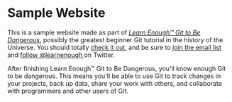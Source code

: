 # Sample Website

This is a sample website made as part of [*Learn Enough™ Git to Be
Dangerous*](http://learnenough.com/git-tutorial), possibly the greatest
beginner Git tutorial in the history of the Universe. You should totally [
check it out](http://learnenough.com/git-tutorial), and be sure to [join
the email list](http://learnenough.com/#email_list) and [follow @learnenough
](http://twitter.com/learnenough) on Twitter.

After finishing Learn Enough™ Git to Be Dangerous, you'll know enough Git
to be dangerous. This means you'll be able to use Git to track changes in
your projects, back up data, share your work with others, and collaborate
with programmers and other users of Git.
